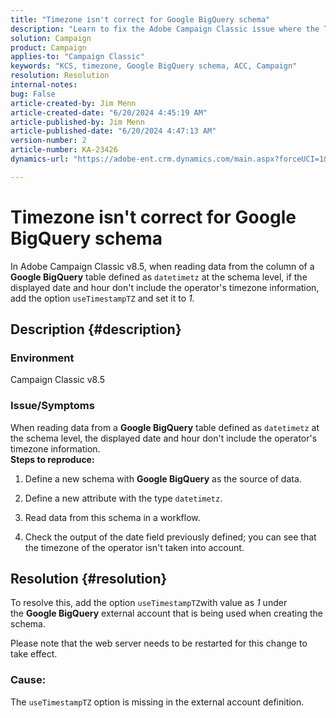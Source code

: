 ```yaml
---
title: "Timezone isn't correct for Google BigQuery schema"
description: "Learn to fix the Adobe Campaign Classic issue where the Timezone isn't correct for Google BigQuery schema."
solution: Campaign
product: Campaign
applies-to: "Campaign Classic"
keywords: "KCS, timezone, Google BigQuery schema, ACC, Campaign"
resolution: Resolution
internal-notes: 
bug: False
article-created-by: Jim Menn
article-created-date: "6/20/2024 4:45:19 AM"
article-published-by: Jim Menn
article-published-date: "6/20/2024 4:47:13 AM"
version-number: 2
article-number: KA-23426
dynamics-url: "https://adobe-ent.crm.dynamics.com/main.aspx?forceUCI=1&pagetype=entityrecord&etn=knowledgearticle&id=456a99e3-bf2e-ef11-840a-000d3a5a67ba"

---
```

# Timezone isn't correct for Google BigQuery schema


In Adobe Campaign Classic v8.5, when reading data from the column of a <b>Google BigQuery</b> table defined as `datetimetz` at the schema level, if the displayed date and hour don't include the operator's timezone information, add the option `useTimestampTZ` and set it to *1.*

## Description {#description}


### <b>Environment</b>

Campaign Classic v8.5



### <b>Issue/Symptoms</b>

When reading data from a <b>Google BigQuery</b> table defined as `datetimetz` at the schema level, the displayed date and hour don't include the operator's timezone information.
 <br>
<b>Steps to reproduce:</b>

1. Define a new schema with <b>Google BigQuery</b> as the source of data.


2. Define a new attribute with the type `datetimetz`.


3. Read data from this schema in a workflow.


4. Check the output of the date field previously defined; you can see that the timezone of the operator isn't taken into account.



## Resolution {#resolution}


To resolve this, add the option `useTimestampTZ`with value as *1* under the <b>Google BigQuery</b> external account that is being used when creating the schema.

Please note that the web server needs to be restarted for this change to take effect.

### <b>Cause:</b>

The `useTimestampTZ` option is missing in the external account definition.
